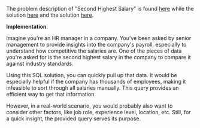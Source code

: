 The problem description of "Second Highest Salary" is found [here](https://leetcode.com/problems/second-highest-salary/description/) while the solution [here](https://github.com/aurimas13/Solutions-To-Problems/blob/main/LeetCode/SQL%20Solutions/Second%20Highest%20Salary/second.java) and the solution [here](https://leetcode.com/problems/second-highest-salary/solutions/4050658/first-sql-solution-well-explained/).

**Implementation**:

Imagine you're an HR manager in a company. You've been asked by senior management to provide insights into the company's payroll, especially to understand how competitive the salaries are. One of the pieces of data you're asked for is the second highest salary in the company to compare it against industry standards.

Using this SQL solution, you can quickly pull up that data. It would be especially helpful if the company has thousands of employees, making it infeasible to sort through all salaries manually. This query provides an efficient way to get that information.

However, in a real-world scenario, you would probably also want to consider other factors, like job role, experience level, location, etc. Still, for a quick insight, the provided query serves its purpose.




